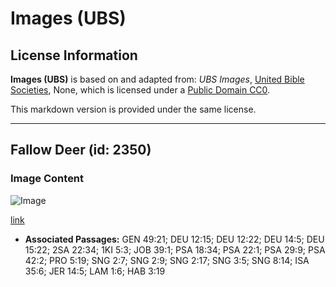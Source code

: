 # Images (UBS)

## License Information

**Images (UBS)** is based on and adapted from: _UBS Images_, [United Bible Societies](https://unitedbiblesocieties.org/), None, which is licensed under a [Public Domain CC0](https://creativecommons.org/public-domain/cc0/).

This markdown version is provided under the same license.



--------------------------------

## Fallow Deer (id: 2350)

### Image Content

![Image](https://cdn.aquifer.bible/aquifer-content/resources/Media/WEB-0212_fallow_deer.jpg)

[link](https://cdn.aquifer.bible/aquifer-content/resources/Media/WEB-0212_fallow_deer.jpg)

* **Associated Passages:** GEN 49:21; DEU 12:15; DEU 12:22; DEU 14:5; DEU 15:22; 2SA 22:34; 1KI 5:3; JOB 39:1; PSA 18:34; PSA 22:1; PSA 29:9; PSA 42:2; PRO 5:19; SNG 2:7; SNG 2:9; SNG 2:17; SNG 3:5; SNG 8:14; ISA 35:6; JER 14:5; LAM 1:6; HAB 3:19

